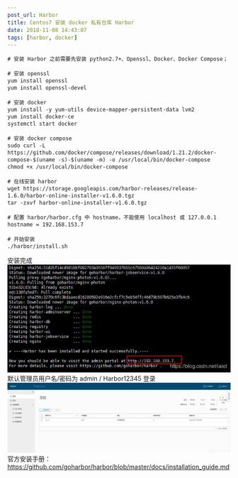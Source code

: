 ```yaml
---
post_url: Harbor
title: Centos7 安装 docker 私有仓库 Harbor
date: 2018-11-08 14:43:07
tags: [harbor, docker]
---
```


```
# 安装 Harbor 之前需要先安装 python2.7+、Openssl、Docker、Docker Compose；
 
# 安装 openssl
yum install openssl
yum install openssl-devel
 
# 安装 docker
yum install -y yum-utils device-mapper-persistent-data lvm2
yum install docker-ce
systemctl start docker
 
# 安装 docker compose
sudo curl -L https://github.com/docker/compose/releases/download/1.21.2/docker-compose-$(uname -s)-$(uname -m) -o /usr/local/bin/docker-compose
chmod +x /usr/local/bin/docker-compose
 
# 在线安装 harbor
wget https://storage.googleapis.com/harbor-releases/release-1.6.0/harbor-online-installer-v1.6.0.tgz
tar -zxvf harbor-online-installer-v1.6.0.tgz
 
# 配置 harbor/harbor.cfg 中 hostname，不能使用 localhost 或 127.0.0.1
hostname = 192.168.153.7
 
# 开始安装
./harbor/install.sh
```

安装完成
![](/images/20181108143944390.jpg)
默认管理员用户名/密码为 admin / Harbor12345 登录
![](/images/20181108144249774.jpg)
官方安装手册：https://github.com/goharbor/harbor/blob/master/docs/installation_guide.md